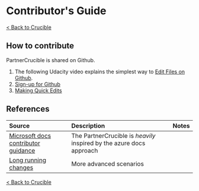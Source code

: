 # Contributor's Guide

[< Back to Crucible](./)

## How to contribute
PartnerCrucible is shared on Github. 


1. The following Udacity video explains the simplest way to [Edit Files on Github](https://www.youtube.com/watch?v=pTFN_KLW6a4).
2. [Sign-up for Github](https://docs.microsoft.com/en-us/contribute/get-started-setup-github)
2. [Making Quick Edits](https://docs.microsoft.com/en-us/contribute/#quick-edits-to-documentation)
   

## References

Source | Description | Notes
:----- | :-----  | :-----
[Microsoft docs contributor guidance](https://docs.microsoft.com/en-us/contribute/)| The PartnerCrucible is *heavily* inspired by the azure docs approach |
[Long running changes](https://docs.microsoft.com/en-us/contribute/how-to-write-workflows-major) |More advanced scenarios |


[< Back to Crucible](./)